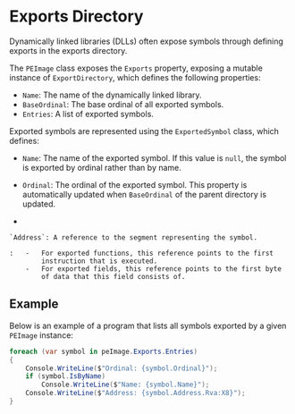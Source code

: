 # Exports Directory

Dynamically linked libraries (DLLs) often expose symbols through
defining exports in the exports directory.

The `PEImage` class exposes the `Exports` property, exposing a
mutable instance of `ExportDirectory`, which defines the following properties:

-   `Name`: The name of the dynamically linked library.
-   `BaseOrdinal`: The base ordinal of all exported symbols.
-   `Entries`: A list of exported symbols.

Exported symbols are represented using the `ExportedSymbol` class, which
defines:

-   `Name`: The name of the exported symbol. If this value is `null`,
    the symbol is exported by ordinal rather than by name.

-   `Ordinal`: The ordinal of the exported symbol. This property is
    automatically updated when `BaseOrdinal` of the parent directory is
    updated.

-   

    `Address`: A reference to the segment representing the symbol.

    :   -   For exported functions, this reference points to the first
            instruction that is executed.
        -   For exported fields, this reference points to the first byte
            of data that this field consists of.

## Example

Below is an example of a program that lists all symbols exported by a
given `PEImage` instance:

``` csharp
foreach (var symbol in peImage.Exports.Entries)
{
    Console.WriteLine($"Ordinal: {symbol.Ordinal}");
    if (symbol.IsByName) 
        Console.WriteLine($"Name: {symbol.Name}");
    Console.WriteLine($"Address: {symbol.Address.Rva:X8}");
}
```
